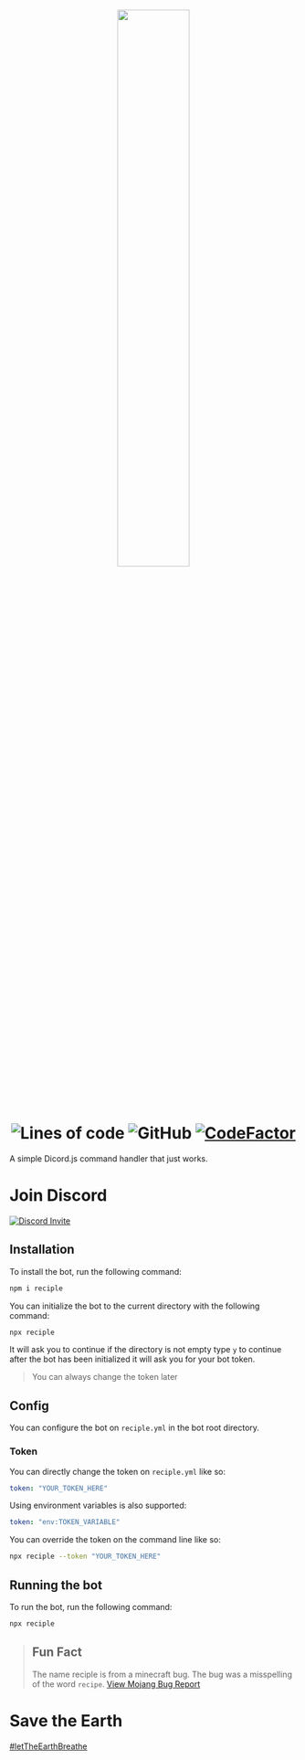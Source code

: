 <h1 align="center">
    <img src="https://i.imgur.com/8pYGOWW.png" width="50%">
    <br>
    <img alt="Lines of code" src="https://img.shields.io/tokei/lines/github/FalloutStudios/Reciple">
    <img alt="GitHub" src="https://img.shields.io/github/license/FalloutStudios/Reciple">
    <a href="https://www.codefactor.io/repository/github/falloutstudios/reciple/overview/main"><img src="https://www.codefactor.io/repository/github/falloutstudios/reciple/badge/main" alt="CodeFactor"></a>
</h1>

A simple Dicord.js command handler that just works.

# Join Discord
[![Discord Invite](https://i.imgur.com/GffJByO.png)](https://discord.gg/2CattJYNpw)

## Installation
To install the bot, run the following command:

```bash
npm i reciple
```

You can initialize the bot to the current directory with the following command:

```bash
npx reciple
```

It will ask you to continue if the directory is not empty type `y` to continue after the bot has been initialized it will ask you for your bot token.

> You can always change the token later

## Config

You can configure the bot on `reciple.yml` in the bot root directory.

### Token

You can directly change the token on `reciple.yml` like so:

```yml
token: "YOUR_TOKEN_HERE"
```

Using environment variables is also supported:

```yml
token: "env:TOKEN_VARIABLE"
```

You can override the token on the command line like so:

```bash
npx reciple --token "YOUR_TOKEN_HERE"
```

## Running the bot
To run the bot, run the following command:

```bash
npx reciple
```

> ## Fun Fact
> The name reciple is from a minecraft bug. The bug was a misspelling of the word `recipe`. [View Mojang Bug Report](https://bugs.mojang.com/browse/MC-225837)

# Save the Earth
[#letTheEarthBreathe](https://rebellion.global/)
